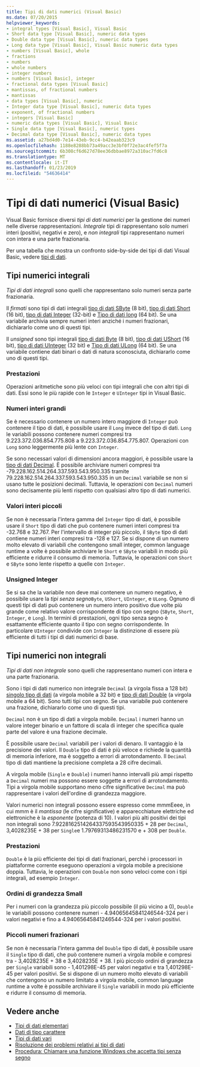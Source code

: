 ```yaml
---
title: Tipi di dati numerici (Visual Basic)
ms.date: 07/20/2015
helpviewer_keywords:
- integral types [Visual Basic], Visual Basic
- Short data type [Visual Basic], numeric data types
- Double data type [Visual Basic], numeric data types
- Long data type [Visual Basic], Visual Basic numeric data types
- numbers [Visual Basic], whole
- fractions
- numbers
- whole numbers
- integer numbers
- numbers [Visual Basic], integer
- fractional data types [Visual Basic]
- mantissas, of fractional numbers
- mantissas
- data types [Visual Basic], numeric
- Integer data type [Visual Basic], numeric data types
- exponent, of fractional numbers
- integers [Visual Basic]
- numeric data types [Visual Basic], Visual Basic
- Single data type [Visual Basic], numeric types
- Decimal data type [Visual Basic], numeric data types
ms.assetid: a27bd4d0-7e14-43eb-9cc4-b42eaab323c9
ms.openlocfilehash: 1188e8288bb73a49acc3e3bf0f72e3ac4fef5f7a
ms.sourcegitcommit: 6b308cf6d627d78ee36dbbae8972a310ac7fd6c8
ms.translationtype: MT
ms.contentlocale: it-IT
ms.lasthandoff: 01/23/2019
ms.locfileid: "54636414"
---
```

# <a name="numeric-data-types-visual-basic"></a>Tipi di dati numerici (Visual Basic)
Visual Basic fornisce diversi *tipi di dati numerici* per la gestione dei numeri nelle diverse rappresentazioni. *Integrale* tipi di rappresentano solo numeri interi (positivi, negativi e zero), e *non integrali* tipi rappresentano numeri con intera e una parte frazionaria.  
  
 Per una tabella che mostra un confronto side-by-side dei tipi di dati Visual Basic, vedere [tipi di dati](../../../../visual-basic/language-reference/data-types/index.md).  
  
## <a name="integral-numeric-types"></a>Tipi numerici integrali  
 *Tipi di dati integrali* sono quelli che rappresentano solo numeri senza parte frazionaria.  
  
 Il *firmati* sono tipi di dati integrali [tipo di dati SByte](../../../../visual-basic/language-reference/data-types/sbyte-data-type.md) (8 bit), [tipo di dati Short](../../../../visual-basic/language-reference/data-types/short-data-type.md) (16 bit), [tipo di dati Integer](../../../../visual-basic/language-reference/data-types/integer-data-type.md) (32-bit) e [ Tipo di dati long](../../../../visual-basic/language-reference/data-types/long-data-type.md) (64 bit). Se una variabile archivia sempre numeri interi anziché i numeri frazionari, dichiararlo come uno di questi tipi.  
  
 Il *unsigned* sono tipi integrali [tipo di dati Byte](../../../../visual-basic/language-reference/data-types/byte-data-type.md) (8 bit), [tipo di dati UShort](../../../../visual-basic/language-reference/data-types/ushort-data-type.md) (16 bit), [tipo di dati UInteger](../../../../visual-basic/language-reference/data-types/uinteger-data-type.md) (32 bit) e [ Tipo di dati ULong](../../../../visual-basic/language-reference/data-types/ulong-data-type.md) (64 bit). Se una variabile contiene dati binari o dati di natura sconosciuta, dichiararlo come uno di questi tipi.  
  
### <a name="performance"></a>Prestazioni  
 Operazioni aritmetiche sono più veloci con tipi integrali che con altri tipi di dati. Essi sono le più rapide con le `Integer` e `UInteger` tipi in Visual Basic.  
  
### <a name="large-integers"></a>Numeri interi grandi  
 Se è necessario contenere un numero intero maggiore di `Integer` può contenere il tipo di dati, è possibile usare il `Long` invece del tipo di dati. `Long` le variabili possono contenere numeri compresi tra 9.223.372.036.854.775.808 a 9.223.372.036.854.775.807. Operazioni con `Long` sono leggermente più lente con `Integer`.  
  
 Se sono necessari valori di dimensioni ancora maggiori, è possibile usare la [tipo di dati Decimal](../../../../visual-basic/language-reference/data-types/decimal-data-type.md). È possibile archiviare numeri compresi tra -79.228.162.514.264.337.593.543.950.335 tramite 79.228.162.514.264.337.593.543.950.335 in un `Decimal` variabile se non si usano tutte le posizioni decimali. Tuttavia, le operazioni con `Decimal` numeri sono decisamente più lenti rispetto con qualsiasi altro tipo di dati numerici.  
  
### <a name="small-integers"></a>Valori interi piccoli  
 Se non è necessaria l'intera gamma del `Integer` tipo di dati, è possibile usare il `Short` tipo di dati che può contenere numeri interi compresi tra -32.768 e 32.767. Per l'intervallo di integer più piccolo, il `SByte` tipo di dati contiene numeri interi compresi tra -128 e 127. Se si dispone di un numero molto elevato di variabili che contengono small integer, common language runtime a volte è possibile archiviare le `Short` e `SByte` variabili in modo più efficiente e ridurre il consumo di memoria. Tuttavia, le operazioni con `Short` e `SByte` sono lente rispetto a quelle con `Integer`.  
  
### <a name="unsigned-integers"></a>Unsigned Integer  
 Se si sa che la variabile non deve mai contenere un numero negativo, è possibile usare la *tipi senza segno*`Byte`, `UShort`, `UInteger`, e `ULong`. Ognuno di questi tipi di dati può contenere un numero intero positivo due volte più grande come relativo valore corrispondente di tipo con segno (`SByte`, `Short`, `Integer`, e `Long`). In termini di prestazioni, ogni tipo senza segno è esattamente efficiente quanto il tipo con segno corrispondente. In particolare `UInteger` condivide con `Integer` la distinzione di essere più efficiente di tutti i tipi di dati numerici di base.  
  
## <a name="nonintegral-numeric-types"></a>Tipi numerici non integrali  
 *Tipi di dati non integrale* sono quelli che rappresentano numeri con intera e una parte frazionaria.  
  
 Sono i tipi di dati numerico non integrale `Decimal` (a virgola fissa a 128 bit) [singolo tipo di dati](../../../../visual-basic/language-reference/data-types/single-data-type.md) (a virgola mobile a 32 bit) e [tipo di dati Double](../../../../visual-basic/language-reference/data-types/double-data-type.md) (a virgola mobile a 64 bit). Sono tutti tipi con segno. Se una variabile può contenere una frazione, dichiararlo come uno di questi tipi.  
  
 `Decimal` non è un tipo di dati a virgola mobile. `Decimal` i numeri hanno un valore integer binario e un fattore di scala di integer che specifica quale parte del valore è una frazione decimale.  
  
 È possibile usare `Decimal` variabili per i valori di denaro. Il vantaggio è la precisione dei valori. Il `Double` tipo di dati è più veloce e richiede la quantità di memoria inferiore, ma è soggetto a errori di arrotondamento. Il `Decimal` tipo di dati mantiene la precisione completa a 28 cifre decimali.  
  
 A virgola mobile (`Single` e `Double`) i numeri hanno intervalli più ampi rispetto a `Decimal` numeri ma possono essere soggette a errori di arrotondamento. Tipi a virgola mobile supportano meno cifre significative `Decimal` ma può rappresentare i valori dell'ordine di grandezza maggiore.  
  
 Valori numerici non integrali possono essere espresso come mmmEeee, in cui mmm è il *mantissa* (le cifre significative) e apparecchiature elettriche ed elettroniche è la *esponente* (potenza di 10). I valori più alti positivi dei tipi non integrali sono 7.9228162514264337593543950335 + 28 per `Decimal`, 3,4028235E + 38 per `Single`e 1.79769313486231570 e + 308 per `Double`.  
  
### <a name="performance"></a>Prestazioni  
 `Double` è la più efficiente dei tipi di dati frazionari, perché i processori in piattaforme corrente eseguono operazioni a virgola mobile a precisione doppia. Tuttavia, le operazioni con `Double` non sono veloci come con i tipi integrali, ad esempio `Integer`.  
  
### <a name="small-magnitudes"></a>Ordini di grandezza Small  
 Per i numeri con la grandezza più piccolo possibile (il più vicino a 0), `Double` le variabili possono contenere numeri - 4.94065645841246544-324 per i valori negativi e fino a 4.94065645841246544-324 per i valori positivi.  
  
### <a name="small-fractional-numbers"></a>Piccoli numeri frazionari  
 Se non è necessaria l'intera gamma del `Double` tipo di dati, è possibile usare il `Single` tipo di dati, che può contenere numeri a virgola mobile e compresi tra - 3,4028235E + 38 e 3,4028235E + 38. I più piccolo ordini di grandezza per `Single` variabili sono - 1,401298E-45 per valori negativi e tra 1,401298E-45 per valori positivi. Se si dispone di un numero molto elevato di variabili che contengono un numero limitato a virgola mobile, common language runtime a volte è possibile archiviare il `Single` variabili in modo più efficiente e ridurre il consumo di memoria.  
  
## <a name="see-also"></a>Vedere anche
- [Tipi di dati elementari](../../../../visual-basic/programming-guide/language-features/data-types/elementary-data-types.md)
- [Dati di tipo carattere](../../../../visual-basic/programming-guide/language-features/data-types/character-data-types.md)
- [Tipi di dati vari](../../../../visual-basic/programming-guide/language-features/data-types/miscellaneous-data-types.md)
- [Risoluzione dei problemi relativi ai tipi di dati](../../../../visual-basic/programming-guide/language-features/data-types/troubleshooting-data-types.md)
- [Procedura: Chiamare una funzione Windows che accetta tipi senza segno](../../../../visual-basic/programming-guide/com-interop/how-to-call-a-windows-function-that-takes-unsigned-types.md)
